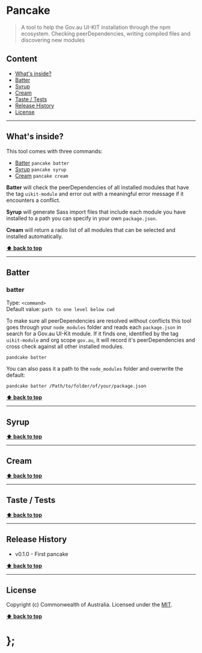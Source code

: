 Pancake
=======

> A tool to help the Gov.au UI-KIT installation through the npm ecosystem. Checking peerDependencies, writing compiled files and discovering new modules


## Content

* [What's inside?](#whats-inside)
* [Batter](#batter)
* [Syrup](#syrup)
* [Cream](#Cream)
* [Taste / Tests](#tests)
* [Release History](#release-history)
* [License](#license)


----------------------------------------------------------------------------------------------------------------------------------------------------------------


## What's inside?

This tool comes with three commands:
* [Batter](#batter) `pancake batter`
* [Syrup](#syrup) `pancake syrup`
* [Cream](#Cream) `pancake cream`

**Batter** will check the peerDependencies of all installed modules that have the tag `uikit-module` and error out with a meaningful error message if it
encounters a conflict.

**Syrup** will generate Sass import files that include each module you have installed to a path you can specify in your own `package.json`.

**Cream** will return a radio list of all modules that can be selected and installed automatically.


**[⬆ back to top](#content)**


----------------------------------------------------------------------------------------------------------------------------------------------------------------


## Batter

### batter
Type: `<command>`  
Default value: `path to one level below cwd`

To make sure all peerDependencies are resolved without conflicts this tool goes through your `node_modules` folder and reads each `package.json` in search for
a Gov.au UI-Kit module. If it finds one, identified by the tag `uikit-module` and org scope `gov.au`, it will record it's peerDependencies and cross check
against all other installed modules.

```shell
pandcake batter
```

You can also pass it a path to the `node_modules` folder and overwrite the default:

```shell
pandcake batter /Path/to/folder/of/your/package.json
```


**[⬆ back to top](#content)**


----------------------------------------------------------------------------------------------------------------------------------------------------------------


## Syrup


**[⬆ back to top](#content)**


----------------------------------------------------------------------------------------------------------------------------------------------------------------


## Cream


**[⬆ back to top](#content)**


----------------------------------------------------------------------------------------------------------------------------------------------------------------


## Taste / Tests


**[⬆ back to top](#content)**


----------------------------------------------------------------------------------------------------------------------------------------------------------------


## Release History

* v0.1.0 - First pancake


**[⬆ back to top](#content)**


----------------------------------------------------------------------------------------------------------------------------------------------------------------


## License

Copyright (c) Commonwealth of Australia. Licensed under the [MIT](https://raw.githubusercontent.com/AusDTO/uikit-pancake/master/LICENSE).


**[⬆ back to top](#content)**


# };